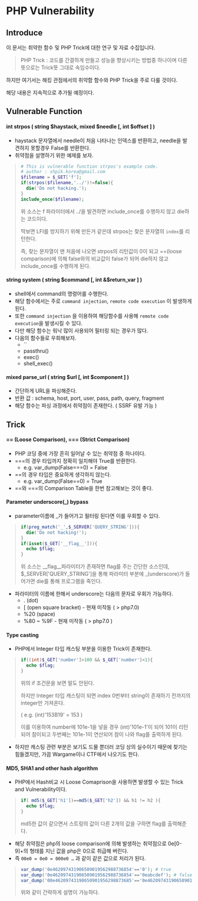 # PHP Vulnerability

## Introduce

이 문서는 취약한 함수 및 PHP Trick에 대한 연구 및 자료 수집입니다.

>  PHP Trick : 코드를 간결하게 만들고 성능을 향상시키는 방법중 하나이며 다른뜻으로는 Trick뜻 그대로 속임수이다.

하지만 여기서는 해킹 관점에서의 취약함 함수와 PHP Trick을 주로 다룰 것이다.

해당 내용은 지속적으로 추가될 예정이다.



## Vulnerable Function

#### int strpos ( string $haystack, mixed $needle [, int $offset ] )

* haystack 문자열에서 needle이 처음 나타나는 인덱스를 반환하고, needle을 발견하지 못할경우 False를 반환한다.
* 취약점을 설명하기 위한 예제를 보자.

>  ```php
>  # This is vulnerable function strpos's example code.
>  # author : shpik.korea@gmail.com
>  $filename = $_GET['f'];
>  if(strpos($filename,'../')!=false){
>    die('Do not hacking.');
>  }
>  include_once($filename);
>  ```
>
>  위 소스는 f 파라미터에서 ../을 발견하면 include_once를 수행하지 않고 die하는 코드이다.
>
>  딱보면 LFI를 방지하기 위해 만든거 같은데 strpos는 찾은 문자열의 `index`를 리턴한다.
>
>  즉, 찾는 문자열이 맨 처음에 나오면 strpos의 리턴값이 0이 되고 ==(loose comparison)에 의해 false와의 비교값이 false가 되어 die하지 않고 include_once를 수행하게 된다.



#### string system ( string $command [, int &$return_var ] )

* shell에서 command의 명령어를 수행한다.
* 해당 함수에서는 주로 `command injection`, `remote code execution` 이 발생하게 된다.
* 또한 `command injection` 을 이용하여 해당함수를 사용해 `remote code execution`을 발생시킬 수 있다.
* 다만 해당 함수는 워낙 많이 사용되어 필터링 되는 경우가 많다.
* 다음의 함수들로 우회해보자.
  * ``
  * passthru()
  * exec()
  * shell_exec()



#### mixed parse_url ( string $url [, int $component ] )

*  간단하게 URL을 파싱해준다.
*  반환 값 : schema, host, port, user, pass, path, query, fragment
*  해당 함수는 파싱 과정에서 취약점이 존재한다. ( SSRF 유발 가능 )





## Trick

#### == (Loose Comparison), === (Strict Comparison)

* PHP 코딩 중에 가장 흔히 일어날 수 있는 취약점 중 하나이다.
* ===의 경우 타입까지 정확히 일치해야 True를 반환한다.
  * e.g. var_dump(False===0) = False
* ==의 경우 타입은 중요하게 생각하지 않는다.
  * e.g. var_dump(False==0) = True
* ==와 ===의 Comparison Table을 한번 참고해보는 것이 좋다.



#### Parameter underscore(_) bypass

*  parameter이름에 _가 들어가고 필터링 된다면 이를 우회할 수 있다.

>  ```php
>  if(preg_match('_',$_SERVER['QUERY_STRING'])){
>    die('Do not hacking!');
>  }
>  if(isset($_GET['__flag__'])){
>    echo $flag;
>  }
>  ```
>
>  위 소스는 \_\_flag\_\_파라미터가 존재하면 flag를 주는 간단한 소스인데, $_SERVER['QUERY_STRING']을 통해 파라미터 부분에 _(underscore)가 들어가면 die를 통해 프로그램을 죽인다.

*  파라미터의 이름에 한해서 underscore는 다음의 문자로 우회가 가능하다.
   *  . (dot)
   *  [ (open square bracket) - 현재 미작동 ( > php7.0)
   *  %20 (space)
   *  %80 ~ %9F - 현재 미작동 ( > php7.0 )



#### Type casting

*  PHP에서 Integer 타입 캐스팅 부분을 이용한 Trick이 존재한다.

>  ```php
>  if((int)$_GET['number']>100 && $_GET['number']<1){
>    echo $flag;
>  }
>  ```
>
>  위의 if 조건문을 보면 말도 안된다.
>
>  하지만 Integer 타입 캐스팅이 되면 index 0번부터 string이 존재하기 전까지의 integer만 가져온다.
>
>  ( e.g. (int)'153B19' = 153 )
>
>  이를 이용하여 number에 101e-1을 넣을 경우 (int)'101e-1'이 되어 101이 리턴되어 참이되고 두번째는 101e-1이 연산되어 참이 나와 flag를 출력하게 된다.

*  하지만 캐스팅 관련 부분은 보기도 드물 뿐더러 코딩 상의 실수이기 때문에 찾기는 힘들겠지만, 가끔 Wargame이나 CTF에서 나오기도 한다.



#### MD5, SHA1 and other hash algorithm

*  PHP에서 Hash비교 시 Loose Comaprison을 사용하면 발생할 수 있는 Trick and Vulnerability이다.

>  ```php
>  if( md5($_GET['h1'])==md5($_GET['h2']) && h1 != h2 ){
>    echo $flag;
>  }
>  ```
>
>  md5한 값이 같으면서 스트링의 값이 다른 2개의 값을 구하면 flag를 출력해준다.

*  해당 취약점은 php의 loose comparison에 의해 발생하는 취약점으로 0e[0-9]+의 형태를 지닌 값을 php은 0으로 취급해 버린다.
*  즉 `00e0 = 0e0 = 000e0 …` 과 같이 같은 값으로 처리가 된다.

>  ```php
>  var_dump('0e462097431906509019562988736854'=='0'); # true
>  var_dump('0e462097431906509019562988736854'=='0eabcdef'); # false
>  var_dump('00e46209743190650901956298873685'=='0e462097431906509019562988736854'); # true
>  ```
>
>  위와 같이 간략하게 설명이 가능하다.

